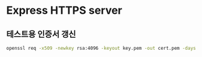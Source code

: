 # Express HTTPS server

## 테스트용 인증서 갱신

```bash
openssl req -x509 -newkey rsa:4096 -keyout key.pem -out cert.pem -days 365
```
